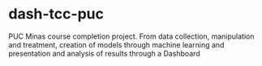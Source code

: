 # dash-tcc-puc
PUC Minas course completion project. From data collection, manipulation and treatment, creation of models through machine learning and presentation and analysis of results through a Dashboard
